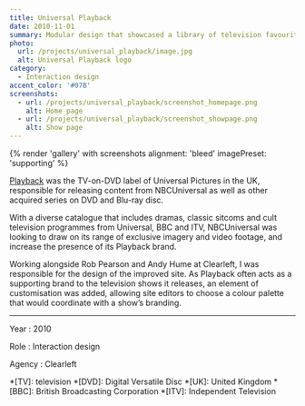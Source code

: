 ```yaml
---
title: Universal Playback
date: 2010-11-01
summary: Modular design that showcased a library of television favourites.
photo:
  url: /projects/universal_playback/image.jpg
  alt: Universal Playback logo
category:
  - Interaction design
accent_color: '#07B'
screenshots:
  - url: /projects/universal_playback/screenshot_homepage.png
    alt: Home page
  - url: /projects/universal_playback/screenshot_showpage.png
    alt: Show page
---
```

{% render 'gallery' with screenshots
  alignment: 'bleed'
  imagePreset: 'supporting'
%}

[Playback][1] was the TV-on-DVD label of Universal Pictures in the UK, responsible for releasing content from NBCUniversal as well as other acquired series on DVD and Blu-ray disc.

With a diverse catalogue that includes dramas, classic sitcoms and cult television programmes from Universal, BBC and ITV, NBCUniversal was looking to draw on its range of exclusive imagery and video footage, and increase the presence of its Playback brand.

Working alongside Rob Pearson and Andy Hume at Clearleft, I was responsible for the design of the improved site. As Playback often acts as a supporting brand to the television shows it releases, an element of customisation was added, allowing site editors to choose a colour palette that would coordinate with a show’s branding.

---

Year
: 2010

Role
: Interaction design

Agency
: Clearleft

[1]: https://en.wikipedia.org/wiki/Universal_Playback

*[TV]: television
*[DVD]: Digital Versatile Disc
*[UK]: United Kingdom
*[BBC]: British Broadcasting Corporation
*[ITV]: Independent Television
